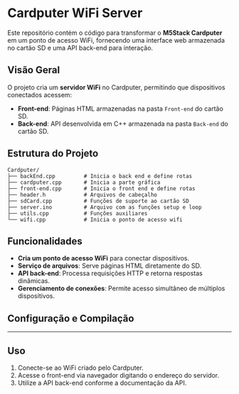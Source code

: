 # Cardputer WiFi Server

Este repositório contém o código para transformar o **M5Stack Cardputer** em um ponto de acesso WiFi, fornecendo uma interface web armazenada no cartão SD e uma API back-end para interação.

## Visão Geral

O projeto cria um **servidor WiFi** no Cardputer, permitindo que dispositivos conectados acessem:
- **Front-end**: Páginas HTML armazenadas na pasta `Front-end` do cartão SD.
- **Back-end**: API desenvolvida em C++ armazenada na pasta `Back-end` do cartão SD.

## Estrutura do Projeto

```
Cardputer/
├── backEnd.cpp         # Inicia o back end e define rotas
├── cardputer.cpp       # Inicia a parte gráfica
├── front-end.cpp       # Inicia o front end e define rotas
├── header.h            # Arquivos de cabeçalho
├── sdCard.cpp          # Funções de suporte ao cartão SD
├── server.ino          # Arquivo com as funções setup e loop
├── utils.cpp           # Funções auxiliares
└── wifi.cpp            # Inicia o ponto de acesso wifi
```

## Funcionalidades

- **Cria um ponto de acesso WiFi** para conectar dispositivos.
- **Serviço de arquivos**: Serve páginas HTML diretamente do SD.
- **API back-end**: Processa requisições HTTP e retorna respostas dinâmicas.
- **Gerenciamento de conexões**: Permite acesso simultâneo de múltiplos dispositivos.

## Configuração e Compilação

*******

## Uso

1. Conecte-se ao WiFi criado pelo Cardputer.
2. Acesse o front-end via navegador digitando o endereço do servidor.
3. Utilize a API back-end conforme a documentação da API.
